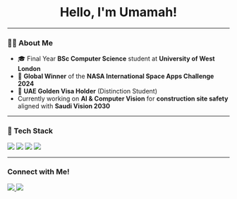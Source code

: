 <h1 align="center"> Hello, I'm Umamah! </h1>

---

### 👩‍💻 About Me  
- 🎓 Final Year **BSc Computer Science** student at **University of West London**  
- 🚀 **Global Winner** of the **NASA International Space Apps Challenge 2024**
- 🏅 **UAE Golden Visa Holder** (Distinction Student)  
- Currently working on **AI & Computer Vision** for **construction site safety** aligned with **Saudi Vision 2030**
---

### 🚀 Tech Stack  
<p align="left">
  <img src="https://img.shields.io/badge/Python-3776AB?style=for-the-badge&logo=python&logoColor=white" />
  <img src="https://img.shields.io/badge/OpenCV-5C3EE8?style=for-the-badge&logo=opencv&logoColor=white" />
  <img src="https://img.shields.io/badge/TensorFlow-FF6F00?style=for-the-badge&logo=tensorflow&logoColor=white" />
  <img src="https://img.shields.io/badge/AWS-232F3E?style=for-the-badge&logo=amazon-aws&logoColor=white" />
</p>

---



### Connect with Me!
<p align="left">
  <a href="https://www.linkedin.com/in/umamah-ali-64743827b/" target="_blank">
    <img src="https://img.shields.io/badge/LinkedIn-0077B5?style=for-the-badge&logo=linkedin&logoColor=white" />
  </a>
  <a href="mailto:umamahali68@gmail.com">
    <img src="https://img.shields.io/badge/Email-D14836?style=for-the-badge&logo=gmail&logoColor=white" />
  </a>
</p>
